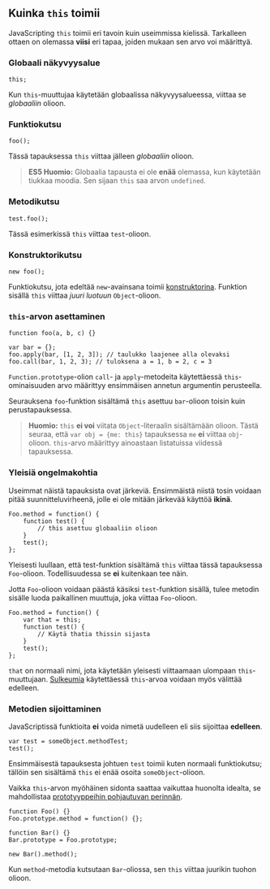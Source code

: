 ## Kuinka `this` toimii

JavaScripting `this` toimii eri tavoin kuin useimmissa kielissä. Tarkalleen ottaen on olemassa **viisi** eri tapaa, joiden mukaan sen arvo voi määrittyä.

### Globaali näkyvyysalue

    this;

Kun `this`-muuttujaa käytetään globaalissa näkyvyysalueessa, viittaa se *globaaliin* olioon.

### Funktiokutsu

    foo();

Tässä tapauksessa `this` viittaa jälleen *globaaliin* olioon.

> **ES5 Huomio:** Globaalia tapausta ei ole **enää** olemassa, kun käytetään tiukkaa moodia. Sen sijaan `this` saa arvon `undefined`.

### Metodikutsu

    test.foo(); 

Tässä esimerkissä `this` viittaa `test`-olioon.

### Konstruktorikutsu

    new foo(); 

Funktiokutsu, jota edeltää `new`-avainsana toimii [konstruktorina](#function.constructors). Funktion sisällä `this` viittaa *juuri luotuun* `Object`-olioon.

### `this`-arvon asettaminen

    function foo(a, b, c) {}
                          
    var bar = {};
    foo.apply(bar, [1, 2, 3]); // taulukko laajenee alla olevaksi
    foo.call(bar, 1, 2, 3); // tuloksena a = 1, b = 2, c = 3

`Function.prototype`-olion `call`- ja `apply`-metodeita käytettäessä `this`-ominaisuuden arvo määrittyy ensimmäisen annetun argumentin perusteella.

Seurauksena `foo`-funktion sisältämä `this` asettuu `bar`-olioon toisin kuin perustapauksessa.

> **Huomio:** `this` **ei voi** viitata `Object`-literaalin sisältämään olioon. Tästä seuraa, että `var obj = {me: this}` tapauksessa `me` **ei** viittaa `obj`-olioon. `this`-arvo määrittyy ainoastaan listatuissa viidessä tapauksessa.

### Yleisiä ongelmakohtia

Useimmat näistä tapauksista ovat järkeviä. Ensimmäistä niistä tosin voidaan pitää suunnitteluvirheenä, jolle ei ole mitään järkevää käyttöä **ikinä**.

    Foo.method = function() {
        function test() {
            // this asettuu globaaliin olioon
        }
        test();
    };

Yleisesti luullaan, että test-funktion sisältämä `this` viittaa tässä tapauksessa `Foo`-olioon. Todellisuudessa se **ei** kuitenkaan tee näin.

Jotta `Foo`-olioon voidaan päästä käsiksi `test`-funktion sisällä, tulee metodin sisälle luoda paikallinen muuttuja, joka viittaa `Foo`-olioon.

    Foo.method = function() {
        var that = this;
        function test() {
            // Käytä thatia thissin sijasta
        }
        test();
    };

`that` on normaali nimi, jota käytetään yleisesti viittaamaan ulompaan `this`-muuttujaan. [Sulkeumia](#function.closures) käytettäessä `this`-arvoa voidaan myös välittää edelleen.

### Metodien sijoittaminen

JavaScriptissä funktioita **ei** voida nimetä uudelleen eli siis sijoittaa **edelleen**.

    var test = someObject.methodTest;
    test();

Ensimmäisestä tapauksesta johtuen `test` toimii kuten normaali funktiokutsu; tällöin sen sisältämä `this` ei enää osoita `someObject`-olioon.

Vaikka `this`-arvon myöhäinen sidonta saattaa vaikuttaa huonolta idealta, se mahdollistaa [prototyyppeihin pohjautuvan perinnän](#object.prototype).

    function Foo() {}
    Foo.prototype.method = function() {};

    function Bar() {}
    Bar.prototype = Foo.prototype;

    new Bar().method();

Kun `method`-metodia kutsutaan `Bar`-oliossa, sen `this` viittaa juurikin tuohon olioon.


